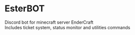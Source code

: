 # EsterBOT
Discord bot for minecraft server EnderCraft<br>
Includes ticket system, status monitor and utilities commands
